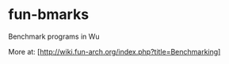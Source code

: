 # fun-bmarks
Benchmark programs in Wu


More at: [http://wiki.fun-arch.org/index.php?title=Benchmarking]
